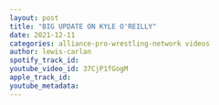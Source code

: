 ```yaml
---
layout: post
title: "BIG UPDATE ON KYLE O'REILLY"
date: 2021-12-11
categories: alliance-pro-wrestling-network videos
author: lewis-carlan
spotify_track_id: 
youtube_video_id: 37CjP1fGogM
apple_track_id: 
youtube_metadata: 
---
```

